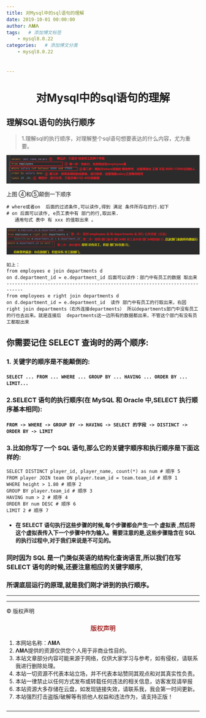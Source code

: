 ```yaml
---
title: 对Mysql中的sql语句的理解
date: 2019-10-01 00:00:00
author: 𝚲𝚳𝚲
tags:   # 添加博文标签
	- mysql8.0.22
categories:   # 添加博文分类
	- mysql8.0.22


---
```


<h1><center>对Mysql中的sql语句的理解</center></h1>





##  理解SQL语句的执行顺序

> 1.理解sql的执行顺序，对理解整个sql语句想要表达的什么内容，尤为重要。



![image-20241008225541514](https://raw.githubusercontent.com/protonlml/blogimages/master/imgs/202410082255599.png)

上图 ④和⑤颠倒一下顺序

```mysql
# where或者on  后面的过滤条件,可以读作,得到 满足 条件所存在的行.如下
# on 后面可以读作, e员工表中有 部门的行,取出来.
   通用句式 表中 有 xxx 的值取出来 。 
```



![image-20241008231137358](https://raw.githubusercontent.com/protonlml/blogimages/master/imgs/202410082311840.png)

```mysql
如上：
from employees e join departments d 
on d.department_id = e.department_id 后面可以读作：部门中有员工的数据 取出来
----------------------------------------------------------------------------
from employees e right join departments d 
on d.department_id = e.department_id  读作 部门中有员工的行取出来，右因 right join departments（右外连接departments） 所以departments部门中没有员工的行也去出来。就是连接后  departments这一边所有的数据都出来，不管这个部门有没有员工都取出来
```



## 你需要记住 SELECT 查询时的两个顺序:

### 1. 关键字的顺序是不能颠倒的:

####  ``SELECT ... FROM ... WHERE ... GROUP BY ... HAVING ... ORDER BY ... LIMIT...``

### 2.SELECT 语句的执行顺序(在 MySQL 和 Oracle 中,SELECT 执行顺序基本相同):

#### ``FROM -> WHERE -> GROUP BY -> HAVING -> SELECT 的字段 -> DISTINCT -> ORDER BY -> LIMIT``

### 3.比如你写了一个 SQL 语句,那么它的关键字顺序和执行顺序是下面这样的:

```mysql
SELECT DISTINCT player_id, player_name, count(*) as num # 顺序 5
FROM player JOIN team ON player.team_id = team.team_id # 顺序 1
WHERE height > 1.80 # 顺序 2
GROUP BY player.team_id # 顺序 3
HAVING num > 2 # 顺序 4
ORDER BY num DESC # 顺序 6
LIMIT 2 # 顺序 7
```

- #### 在 SELECT 语句执行这些步骤的时候,每个步骤都会产生一个 虚拟表 ,然后将这个虚拟表传入下一个步骤中作为输入。需要注意的是,这些步骤隐含在 SQL 的执行过程中,对于我们来说是不可见的。

### 同时因为 SQL 是一门类似英语的结构化查询语言,所以我们在写 SELECT 语句的时候,还要注意相应的关键字顺序,

### 所谓底层运行的原理,就是我们刚才讲到的执行顺序。



---


----

© 版权声明

<escape>

<div>
    <h3 align="center"  style="color: brown;" >版权声明</h3>
    <table>
   		<tr>
    		<ol>
				<li>本网站名称：𝚲𝚳𝚲</li>
				<li>𝚲𝚳𝚲提供的资源仅供您个人用于非商业性目的。</li>
				<li>本站文章部分内容可能来源于网络，仅供大家学习与参考，如有侵权，请联系我进行删除处理。</li>
				<li>本站一切资源不代表本站立场，并不代表本站赞同其观点和对其真实性负责。</li>
        		<li>本站一律禁止以任何方式发布或转载任何违法的相关信息，访客发现请举报</li> 
        		<li>本站资源大多存储在云盘，如发现链接失效，请联系我，我会第一时间更新。</li>
        		<li>本站强烈打击盗版/破解等有损他人权益和违法作为，请支持正版！</li>  
			</ol>
		</tr>
	</table>
</div>





</escape>

----



